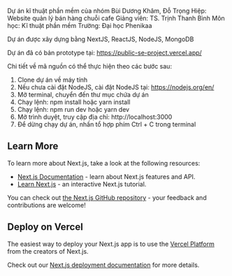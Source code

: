 Dự án kĩ thuật phần mềm của nhóm Bùi Dương Khâm, Đỗ Trọng Hiệp: Website quản lý bán hàng chuỗi cafe
Giảng viên: TS. Trịnh Thanh Bình
Môn học: Kĩ thuật phần mềm
Trường: Đại học Phenikaa

Dự án được xây dựng bằng NextJS, ReactJS, NodeJS, MongoDB

Dự án đã có bản prototype tại: https://public-se-project.vercel.app/

Chi tiết về mã nguồn có thể thực hiện theo các bước sau:

1. Clone dự án về máy tính
2. Nếu chưa cài đặt NodeJS, cài đặt NodeJS tại: https://nodejs.org/en/
3. Mở terminal, chuyển đến thư mục chứa dự án
4. Chạy lệnh: npm install hoặc yarn install
5. Chạy lệnh: npm run dev hoặc yarn dev
6. Mở trình duyệt, truy cập địa chỉ: http://localhost:3000
7. Để dừng chạy dự án, nhấn tổ hợp phím Ctrl + C trong terminal


## Learn More

To learn more about Next.js, take a look at the following resources:

- [Next.js Documentation](https://nextjs.org/docs) - learn about Next.js features and API.
- [Learn Next.js](https://nextjs.org/learn) - an interactive Next.js tutorial.

You can check out [the Next.js GitHub repository](https://github.com/vercel/next.js/) - your feedback and contributions are welcome!

## Deploy on Vercel

The easiest way to deploy your Next.js app is to use the [Vercel Platform](https://vercel.com/new?utm_medium=default-template&filter=next.js&utm_source=create-next-app&utm_campaign=create-next-app-readme) from the creators of Next.js.

Check out our [Next.js deployment documentation](https://nextjs.org/docs/deployment) for more details.
